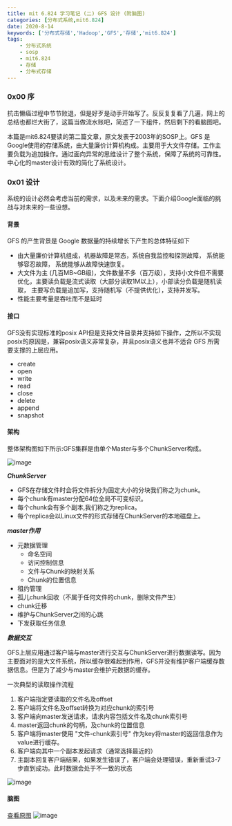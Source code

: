 ```yaml
---
title: mit 6.824 学习笔记 (二) GFS 设计 (附脑图)
categories: [分布式系统,mit6.824]
date: 2020-8-14
keywords: ['分布式存储','Hadoop','GFS','存储','mit6.824']
tags:
    - 分布式系统
    - sosp
    - mit6.824
    - 存储
    - 分布式存储
---
```


### 0x00 序


抗击懒癌过程中节节败退，但是好歹是动手开始写了。反反复复看了几遍，网上的总结也都烂大街了，这篇当做流水账吧，简述了一下组件，然后剩下的看脑图吧。

本篇是mit6.824要读的第二篇文章，原文发表于2003年的SOSP上。GFS 是 Google使用的存储系统，由大量廉价计算机构成。主要用于大文件存储。工作主要负载为追加操作。通过面向异常的思维设计了整个系统，保障了系统的可靠性。中心化的master设计有效的简化了系统设计。

<!-- more -->

### 0x01 设计

系统的设计必然会考虑当前的需求，以及未来的需求。下面介绍Google面临的挑战与对未来的一些设想。

#### 背景

GFS 的产生背景是 Google 数据量的持续增长下产生的总体特征如下

* 由大量廉价计算机组成，机器故障是常态，系统自我监控和探测故障， 系统能够容忍故障， 系统能够从故障快速恢复。
* 大文件为主 (几百MB~GB级)，文件数量不多（百万级），支持小文件但不需要优化，主要读负载是流式读取（大部分读取1M以上），小部读分负载是随机读取， 主要写负载是追加写，支持随机写（不提供优化），支持并发写。
* 性能主要考量是吞吐而不是延时


#### 接口

GFS没有实现标准的posix API但是支持文件目录并支持如下操作，之所以不实现posix的原因是，兼容posix语义非常复杂，并且posix语义也并不适合 GFS 所需要支撑的上层应用。

* create
* open
* write
* read
* close
* delete
* append
* snapshot


#### 架构

整体架构图如下所示:GFS集群是由单个Master与多个ChunkServer构成。

![image](https://cdn.jsdelivr.net/gh/phantooom/image-box/gfs/gfs-01.png)

***ChunkServer***

* GFS在存储文件时会将文件拆分为固定大小的分块我们称之为chunk。
* 每个chunk有master分配64位全局不可变标识。
* 每个chunk会有多个副本,我们称之为replica。
* 每个replica会以Linux文件的形式存储在ChunkServer的本地磁盘上。

***master作用***

* 元数据管理
    * 命名空间
    * 访问控制信息
    * 文件与Chunk的映射关系
    * Chunk的位置信息
* 租约管理
* 孤儿chunk回收（不属于任何文件的chunk，删除文件产生）
* chunk迁移
* 维护与ChunkServer之间的心跳
* 下发获取任务信息

***数据交互***

GFS上层应用通过客户端与master进行交互与ChunkServer进行数据读写。因为主要面对的是大文件系统，所以缓存很难起到作用，GFS并没有维护客户端缓存数据信息。但是为了减少与master会维护元数据的缓存。

一次典型的读取操作流程

1. 客户端指定要读取的文件名及offset
2. 客户端将文件名及offset转换为对应chunk的索引号
3. 客户端向master发送请求，请求内容包括文件名及chunk索引号
4. master返回chunk的句柄，及chunk的位置信息
5. 客户端将master使用 "文件-chunk索引号" 作为key将master的返回信息作为value进行缓存。
6. 客户端向其中一个副本发起请求（通常选择最近的）
7. 主副本回复客户端结果，如果发生错误了，客户端会处理错误，重新重试3-7步直到成功。此时数据会处于不一致的状态

![image](https://cdn.jsdelivr.net/gh/phantooom/image-box/gfs/gfs-02.png)


#### 脑图

[查看原图](https://cdn.jsdelivr.net/gh/phantooom/image-box/gfs/GFS.svg)
![image](https://cdn.jsdelivr.net/gh/phantooom/image-box/gfs/GFS.svg)